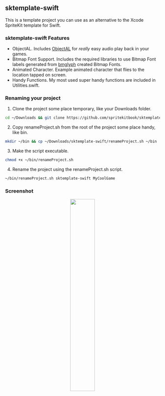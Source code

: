 ## sktemplate-swift

This is a template project you can use as an alternative to the Xcode SpriteKit template for Swift.

### sktemplate-swift Features
* ObjectAL. Includes [ObjectAL](http://kstenerud.github.io/ObjectAL-for-iPhone/) for *really* easy audio play back in your games.
* Bitmap Font Support. Includes the required libraries to use Bitmap Font labels generated from [bmglyph](http://www.bmglyph.com) created Bitmap Fonts. 
* Animated Character. Example animated character that flies to the location tapped on screen.
* Handy Functions. My most used super handy functions are included in Utilities.swift. 

### Renaming your project
1. Clone the project some place temporary, like your Downloads folder.
```bash
cd ~/Downloads && git clone https://github.com/spritekitbook/sktemplate-swift.git
```

2. Copy renameProject.sh from the root of the project some place handy, like bin.
```bash
mkdir ~/bin && cp ~/Downloads/sktemplate-swift/renameProject.sh ~/bin
```

3. Make the script executable.
```bash
chmod +x ~/bin/renameProject.sh
```

4. Rename the project using the renameProject.sh script.
```bash
~/bin/renameProject.sh sktemplate-swift MyCoolGame
```


### Screenshot
<p align="center">
  <img src="https://github.com/spritekitbook/spritekitbook.github.io/blob/master/images/sktemplate-swift.png" width="40%">
</p>
